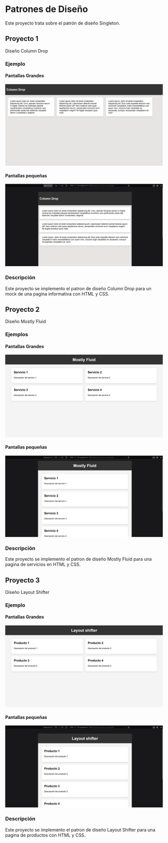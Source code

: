 # Patrones de Diseño

Este proyecto trata sobre el patrón de diseño Singleton.

## Proyecto 1

Diseño Column Drop

### Ejemplo

#### Pantallas Grandes

![Captura de pantalla](./images/column_drop.png)

#### Pantallas pequeñas

![Captura de pantalla](./images/column_drop_756.png)

### Descripción

Este proyecto se implemento el patron de diseño Column Drop para un mock de una pagina informativa con HTML y CSS.

## Proyecto 2

Diseño Mostly Fluid

### Ejemplos

#### Pantallas Grandes

![Captura de pantalla](./images/mostly_fluid.png)

#### Pantallas pequeñas

![Captura de pantalla](./images/mostly_fluid_760.png)

### Descripción

Este proyecto se implemento el patron de diseño Mostly Fluid para una pagina de servicios en HTML y CSS.

## Proyecto 3

Diseño Layout Shifter

### Ejemplo

#### Pantallas Grandes

![Captura de pantalla](./images/layout_shifter.png)

#### Pantallas pequeñas

![Captura de pantalla](./images/layout_shifter_760.png)

### Descripción

Este proyecto se implemento el patron de diseño Layout Shifter para una pagina de productos con HTML y CSS.
